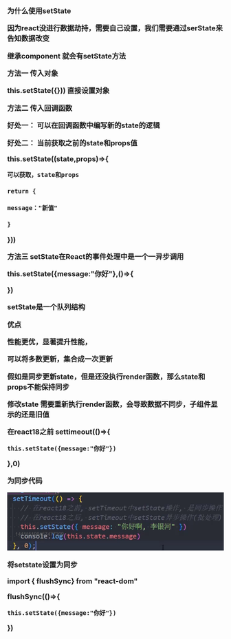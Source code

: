 <h3> 为什么使用setState

因为react没进行数据劫持，需要自己设置，我们需要通过serState来告知数据改变

继承component 就会有setState方法

方法一 传入对象

this.setState({})) 直接设置对象

方法二 传入回调函数

好处一： 可以在回调函数中编写新的state的逻辑

好处二： 当前获取之前的state和props值

this.setState((state,props)=>{

    可以获取，state和props

    return {

    message："新值"

    }

}))

方法三 setState在React的事件处理中是一个一异步调用

this.setState({message:"你好"},()=>{

    

})

**setState是一个队列结构**

**优点**

性能更优，显著提升性能，

可以将多数更新，集合成一次更新

假如是同步更新state，但是还没执行render函数，那么state和props不能保持同步

修改state 需要重新执行render函数，会导致数据不同步，子组件显示的还是旧值

在react18之前  settimeout(()=>{

    this.setState({message:"你好"})

},0)

为同步代码

![1664022846426](image/为什么使用setState/1664022846426.png)

将setstate设置为同步

import { flushSync} from "react-dom"

flushSync(()=>{

    this.setState({message:"你好"})

})
